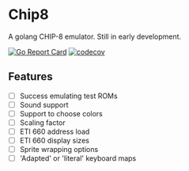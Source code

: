 # Chip8

A golang CHIP-8 emulator. Still in early development.

[![Go Report Card](https://goreportcard.com/badge/github.com/ibraimgm/chip8)](https://goreportcard.com/report/github.com/ibraimgm/chip8)
[![codecov](https://codecov.io/gh/ibraimgm/chip8/branch/master/graph/badge.svg?token=ZI6CQLXEOI)](https://codecov.io/gh/ibraimgm/chip8)

## Features

- [ ] Success emulating test ROMs
- [ ] Sound support
- [ ] Support to choose colors
- [ ] Scaling factor
- [ ] ETI 660 address load
- [ ] ETI 660 display sizes
- [ ] Sprite wrapping options
- [ ] 'Adapted' or 'literal' keyboard maps
